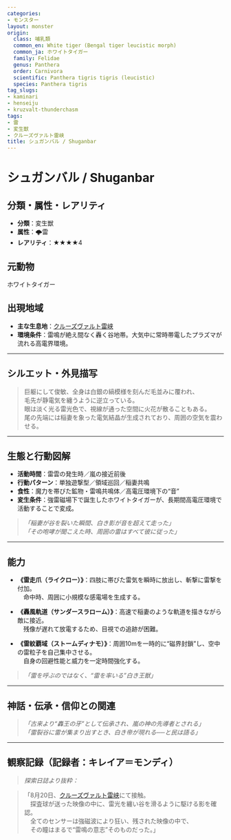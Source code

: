 ```yaml
---
categories:
- モンスター
layout: monster
origin:
  class: 哺乳類
  common_en: White tiger (Bengal tiger leucistic morph)
  common_ja: ホワイトタイガー
  family: Felidae
  genus: Panthera
  order: Carnivora
  scientific: Panthera tigris tigris (leucistic)
  species: Panthera tigris
tag_slugs:
- kaminari
- henseiju
- kruzvalt-thunderchasm
tags:
- 雷
- 変生獣
- クルーズヴァルト雷峡
title: シュガンバル / Shuganbar
---
```


# シュガンバル / Shuganbar

## 分類・属性・レアリティ

* **分類**：変生獣  
* **属性**：🌩雷  
* **レアリティ**：★★★★4

## 元動物

ホワイトタイガー

## 出現地域

* **主な生息地**：[クルーズヴァルト雷峡](../place/kruzvalt_thunderchasm.md)  
* **環境条件**：雷鳴が絶え間なく轟く谷地帯。大気中に常時帯電したプラズマが流れる高電界環境。

---

## シルエット・外見描写

> 巨躯にして俊敏、全身は白銀の縞模様を刻んだ毛並みに覆われ、  
> 毛先が静電気を纏うように逆立っている。  
> 眼は淡く光る雷光色で、視線が通った空間に火花が散ることもある。  
> 尾の先端には稲妻を象った電気結晶が生成されており、周囲の空気を震わせる。

---

## 生態と行動図解

* **活動時間**：雷雲の発生時／嵐の接近前後  
* **行動パターン**：単独遊撃型／領域巡回／稲妻共鳴  
* **食性**：魔力を帯びた鉱物・雷鳴共鳴体／高電圧環境下の“音”  
* **変生条件**：強雷磁場下で誕生したホワイトタイガーが、長期間高電圧環境で活動することで変成。

> *「稲妻が谷を裂いた瞬間、白き影が音を超えて走った」*  
> *「その咆哮が聞こえた時、周囲の雷はすべて彼に従った」*

---

## 能力

* **《雷走爪（ライクロー）》**：四肢に帯びた雷気を瞬時に放出し、斬撃に雷撃を付加。  
　命中時、周囲に小規模な感電場を生成する。

* **《轟風軌道（サンダースラローム）》**：高速で稲妻のような軌道を描きながら敵に接近。  
　残像が遅れて放電するため、目視での追跡が困難。

* **《雷紋覇域（ストームディナモ）》**：周囲10mを一時的に“磁界封鎖”し、空中の雷粒子を自己集中させる。  
　自身の回避性能と威力を一定時間強化する。

> *「雷を呼ぶのではなく、“雷を率いる”白き王獣」*

---

## 神話・伝承・信仰との関連

> *「古来より“轟王の牙”として伝承され、嵐の神の先導者とされる」*  
> *「雷裂谷に雷が集まり出すとき、白き帝が現れる──と民は語る」*

---

## 観察記録（記録者：キレイア＝モンディ）

> *探索日誌より抜粋：*

> 「8月20日、[クルーズヴァルト雷峡](../place/kruzvalt_thunderchasm.md)にて接触。  
　探査球が送った映像の中に、雷光を纏い谷を滑るように駆ける影を確認。  
　全てのセンサーは強磁波により狂い、残された映像の中で、  
　その瞳はまるで“雷鳴の意志”そのものだった。」